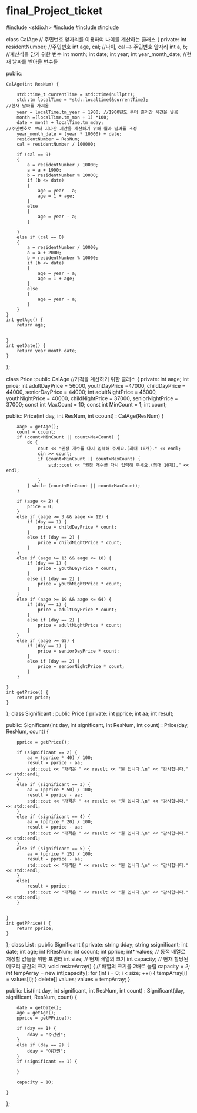 # final_Project_ticket
#include <stdio.h>
#include <iostream>
#include <cstdio>
#include <ctime>

class CalAge // 주민번호 앞자리를 이용하여 나이를 계산하는 클래스
{
private:
	int residentNumber; //주민번호
	int age, cal; //나이, cal--> 주민번호 앞자리
	int a, b; //계산식을 담기 위한 변수
	int month;
	int date;
	int year;
	int year_month_date;
  //현재 날짜를 받아올 변수들

public:
	
	CalAge(int ResNum) {
		
		std::time_t currentTime = std::time(nullptr);
		std::tm localTime = *std::localtime(&currentTime);
    //현재 날짜를 가져옴
		year = localTime.tm_year + 1900; //1900년도 부터 흘러간 시간을 넣음
		month =(localTime.tm_mon + 1) *100;
		date = month + localTime.tm_mday;
    //주민번호로 부터 지나간 시간을 계산하기 위해 월과 날짜를 조정
		year_month_date = (year * 10000) + date;
		residentNumber = ResNum;
		cal = residentNumber / 100000;
    
		if (cal == 9)
		{
			a = residentNumber / 10000;
			a = a + 1900;
			b = residentNumber % 10000;
			if (b <= date)
			{
				age = year - a;
				age = 1 + age;
			}
			else
			{
				age = year - a;
			}
			
		}
		else if (cal == 0)
		{
			a = residentNumber / 10000;
			a = a + 2000;
			b = residentNumber % 10000;
			if (b <= date)
			{
				age = year - a;
				age = 1 + age;
			}
			else 
			{
				age = year - a;
			}
		}
	}
	int getAge() {
		return age;


	}
	int getDate() {
		return year_month_date;
	}
};


class Price :public CalAge //가격을 계산하기 위한 클래스
{
private:
	int aage;
	int price;
	int adultDayPrice = 56000, youthDayPrice =47000, childDayPrice = 44000, seniorDayPrice = 44000;
	int adultNightPrice = 46000, youthNightPrice = 40000, childNightPrice = 37000, seniorNightPrice = 37000;
	const int MaxCount = 10;
	const int MinCount = 1;
	int count;


public:
	Price(int day, int ResNum, int ccount) : CalAge(ResNum) {

		aage = getAge();
		count = ccount;
		if (count<MinCount || count>MaxCount) {
			do {
				cout << "권장 개수를 다시 입력해 주세요.(최대 10개)." << endl;
				cin >> count;
				if (count<MinCount || count>MaxCount) {
					std::cout << "권장 개수를 다시 입력해 주세요.(최대 10개)." << endl;

				}
			} while (count<MinCount || count>MaxCount);
		}

		if (aage <= 2) {
			price = 0;
		}
		else if (aage >= 3 && aage <= 12) {
			if (day == 1) {
				price = childDayPrice * count;
			}
			else if (day == 2) {
				price = childNightPrice * count;
			}
		}
		else if (aage >= 13 && aage <= 18) {
			if (day == 1) {
				price = youthDayPrice * count;
			}
			else if (day == 2) {
				price = youthNightPrice * count;
			}
		}
		else if (aage >= 19 && aage <= 64) {
			if (day == 1) {
				price = adultDayPrice * count;
			}
			else if (day == 2) {
				price = adultNightPrice * count;
			}
		}
		else if (aage >= 65) {
			if (day == 1) {
				price = seniorDayPrice * count;
			}
			else if (day == 2) {
				price = seniorNightPrice * count;
			}
		}

	}
	int getPrice() {
		return price;
	}
};
class Significant : public Price
{
private:
	int pprice;
	int aa;
	int result;


public:
	Significant(int day, int significant, int ResNum, int count) : Price(day, ResNum, count) {

		pprice = getPrice();

		if (significant == 2) {
			aa = (pprice * 40) / 100;
			result = pprice - aa;
			std::cout << "가격은 " << result << "원 입니다.\n" << "감사합니다." << std::endl;
		}
		else if (significant == 3) {
			aa = (pprice * 50) / 100;
			result = pprice - aa;
			std::cout << "가격은 " << result << "원 입니다.\n" << "감사합니다." << std::endl;
		}
		else if (significant == 4) {
			aa = (pprice * 20) / 100;
			result = pprice - aa;
			std::cout << "가격은 " << result << "원 입니다.\n" << "감사합니다." << std::endl;
		}
		else if (significant == 5) {
			aa = (pprice * 15) / 100;
			result = pprice - aa;
			std::cout << "가격은 " << result << "원 입니다.\n" << "감사합니다." << std::endl;
		}
		else{
			result = pprice;
			std::cout << "가격은 " << result << "원 입니다.\n" << "감사합니다." << std::endl;
		}
		
		
	}
	int getPPrice() {
		return pprice;
	}

};
class List : public Significant
{
private:
	string dday;
	string ssignificant;
	int date;
	int age;
	int RResNum;
	int ccount;
	int pprice;
	int* values; // 동적 배열로 저장할 값들을 위한 포인터
	int size; // 현재 배열의 크기
	int capacity; // 현재 할당된 메모리 공간의 크기
	void resizeArray() {
		// 배열의 크기를 2배로 늘림
		capacity *= 2;
		int* tempArray = new int[capacity];
		for (int i = 0; i < size; ++i) {
			tempArray[i] = values[i];
		}
		delete[] values;
		values = tempArray;
	}

public:
	List(int day, int significant, int ResNum, int count) : Significant(day, significant, ResNum, count) {
		
		date = getDate();
		age = getAge();
		pprice = getPPrice();

		if (day == 1) {
			dday = "주간권";
		}
		else if (day == 2) {
			dday = "야간권";
		}
		if (significant == 1) {

		}

		capacity = 10;
		
	}

};
